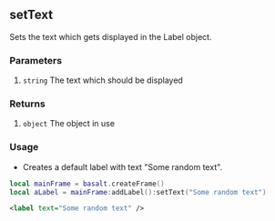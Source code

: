 ## setText

Sets the text which gets displayed in the Label object.

### Parameters

1. `string` The text which should be displayed

### Returns

1. `object` The object in use

### Usage

* Creates a default label with text "Some random text".

```lua
local mainFrame = basalt.createFrame()
local aLabel = mainFrame:addLabel():setText("Some random text")
```

```xml
<label text="Some random text" />
```
